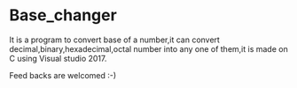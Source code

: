 # Base_changer
It is a program to convert base of a number,it can convert decimal,binary,hexadecimal,octal number into any one of them,it is made on C using Visual studio 2017.

Feed backs are welcomed :-)
